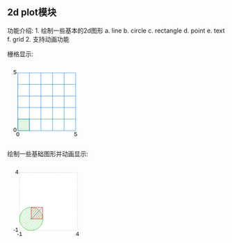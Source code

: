 ## 2d plot模块

功能介绍:
	1. 绘制一些基本的2d图形
		a. line
		b. circle
		c. rectangle
		d. point
		e. text
		f. grid
	2. 支持动画功能

栅格显示:
<?xml version="1.0" encoding="utf-8" standalone="no"?>
<!DOCTYPE svg PUBLIC "-//W3C//DTD SVG 1.1//EN" "http://www.w3.org/Graphics/SVG/1.1/DTD/svg11.dtd">
<svg version="1.1" class="svg-plot" xmlns="http://www.w3.org/2000/svg" width="131pt" height="137pt" viewBox="-18.1 -15 131 137" preserveAspectRatio="xMidYMid"><rect x="-8.1" y="-5" width="111" height="117" class="svg-plot-bg"/><rect x="0" y="0" width="100" height="100" class="svg-plot-axis"/><line x1="0" x2="0" y1="0" y2="100" class="svg-plot-minor"/><line x1="100" x2="100" y1="0" y2="100" class="svg-plot-minor"/><line x1="0" x2="100" y1="100" y2="100" class="svg-plot-minor"/><line x1="0" x2="100" y1="0" y2="0" class="svg-plot-minor"/><clipPath id="clip0"><rect x="-0.3" y="-0.3" width="100.6" height="100.6"/></clipPath><g clip-path="url(#clip0)"><path class="svg-plot-fill svg-plot-f2 svg-plot-h2" d="M 0 100 20 100 20 80 0 80 0 100"/><path class="svg-plot-line svg-plot-s2 svg-plot-d0" d="M 0 100 20 100 20 80 0 80 0 100"/><path class="svg-plot-line svg-plot-s0 svg-plot-d0" d="M 0 0 100 0"/><path class="svg-plot-line svg-plot-s0 svg-plot-d0" d="M 0 20 100 20"/><path class="svg-plot-line svg-plot-s0 svg-plot-d0" d="M 0 40 100 40"/><path class="svg-plot-line svg-plot-s0 svg-plot-d0" d="M 0 60 100 60"/><path class="svg-plot-line svg-plot-s0 svg-plot-d0" d="M 0 80 100 80"/><path class="svg-plot-line svg-plot-s0 svg-plot-d0" d="M 0 100 100 100"/><path class="svg-plot-line svg-plot-s0 svg-plot-d0" d="M 100 100 100 0"/><path class="svg-plot-line svg-plot-s0 svg-plot-d0" d="M 80 100 80 0"/><path class="svg-plot-line svg-plot-s0 svg-plot-d0" d="M 60 100 60 0"/><path class="svg-plot-line svg-plot-s0 svg-plot-d0" d="M 40 100 40 0"/><path class="svg-plot-line svg-plot-s0 svg-plot-d0" d="M 20 100 20 0"/><path class="svg-plot-line svg-plot-s0 svg-plot-d0" d="M 0 100 0 0"/><path class="svg-plot-line svg-plot-s0 svg-plot-d0" d="M 0 100 0 0"/></g><g><text class="svg-plot-value" style="text-anchor:end" x="-2" y="-1">5</text><text class="svg-plot-value" style="text-anchor:end" x="-2" y="99">0</text><text class="svg-plot-value" x="100" y="106">5</text><text class="svg-plot-value" x="0" y="106">0</text></g><defs><g id="svg-plot-marker0" class="svg-plot-marker"><circle cx="0" cy="0" r="0.3" stroke="none"/></g><g id="svg-plot-marker1" class="svg-plot-marker"><path fill="none" d="M-0.2 -0.2 0.2 0.2 M -0.2 0.2 0.2 -0.2" stroke-width="0.2"/></g><g id="svg-plot-marker2" class="svg-plot-marker"><path d="M0 0.3 -0.3 0 0 -0.3 0.3 0Z" fill="#FFFA" stroke-linejoin="miter" stroke-width="0.2"/></g><g id="svg-plot-marker3" class="svg-plot-marker"><path fill="none" d="M0 -0.3 0 0.3 M -0.3 0 0.3 0" stroke-width="0.2"/></g><g id="svg-plot-marker4" class="svg-plot-marker"><circle cx="0" cy="0" fill="#FFFA" r="0.3" stroke-width="0.65"/></g><g id="svg-plot-marker5" class="svg-plot-marker"><path stroke="none" d="M0 -1.25 1.25 0.9 -1.25 0.9Z"/></g><mask id="svg-plot-hatch1"><rect x="-159" y="-159" width="318" height="318" fill="url(#svg-plot-hatch1-pattern)" style="transform:rotate(-50deg)"/></mask><pattern patternUnits="userSpaceOnUse" id="svg-plot-hatch1-pattern" class="svg-plot-hatch" x="0" y="0" width="10" height="3" stroke="#FFF" fill="none"><line x1="-1" x2="11" y1="1.5" y2="1.5"/></pattern><mask id="svg-plot-hatch2"><rect x="-159" y="-159" width="318" height="318" fill="url(#svg-plot-hatch2-pattern)" style="transform:rotate(30deg)"/></mask><pattern patternUnits="userSpaceOnUse" id="svg-plot-hatch2-pattern" class="svg-plot-hatch" x="0" y="0" width="10" height="2.4" stroke="#FFF" fill="none"><line x1="-1" x2="11" y1="1.2" y2="1.2"/></pattern><mask id="svg-plot-hatch3"><rect x="-159" y="-159" width="318" height="318" fill="url(#svg-plot-hatch3-pattern)" style="transform:rotate(8deg)"/><rect x="-159" y="-159" width="318" height="318" fill="url(#svg-plot-hatch3-pattern)" style="transform:rotate(93deg)"/></mask><pattern patternUnits="userSpaceOnUse" id="svg-plot-hatch3-pattern" class="svg-plot-hatch" x="0" y="0" width="10" height="3" stroke="#FFF" fill="none"><line x1="-1" x2="11" y1="1.5" y2="1.5"/></pattern></defs><style>.svg-plot{stroke-linecap:butt;stroke-linejoin:round;}.svg-plot-bg{fill:none;stroke:none;}.svg-plot-axis{stroke:none;fill:#FFFFFFD9;}.svg-plot-legend{stroke:none;fill:#FFFFFFE4;}.svg-plot-line{stroke:blue;fill:none;stroke-width:0.6px;stroke-linejoin:round;}.svg-plot-fill{stroke:none;opacity:0.3;}.svg-plot-major{stroke:#000;stroke-width:1px;stroke-linecap:square;fill:none;}.svg-plot-minor{stroke:#0000004D;stroke-width:0.5px;stroke-dasharray:0.5 1.5;stroke-linecap:round;fill:none;}.svg-plot-tick{stroke:#000;fill:none;stroke-width:1px;stroke-linecap:butt;}.svg-plot-value,.svg-plot-label{font-family:Arial,sans-serif;fill:#000;stroke:#FFFFFF48;stroke-width:2.5px;paint-order:stroke fill;text-anchor:middle;dominant-baseline:central;alignment-baseline:baseline;}.svg-plot-label{font-size:6px;}.svg-plot-value{font-size:10px;}.svg-plot-hatch{stroke:#FFF;stroke-width:1px;}.svg-plot-marker{transform:scale(3.25);}.svg-plot-s{stroke:#000;}.svg-plot-f,.svg-plot-t{fill:#000;}.svg-plot-s0{stroke:#0073E6}.svg-plot-f0,.svg-plot-t0{fill:#0073E6}.svg-plot-s1{stroke:#CC0000}.svg-plot-f1,.svg-plot-t1{fill:#CC0000}.svg-plot-s2{stroke:#00B300}.svg-plot-f2,.svg-plot-t2{fill:#00B300}.svg-plot-s3{stroke:#806600}.svg-plot-f3,.svg-plot-t3{fill:#806600}.svg-plot-s4{stroke:#E69900}.svg-plot-f4,.svg-plot-t4{fill:#E69900}.svg-plot-s5{stroke:#CC00CC}.svg-plot-f5,.svg-plot-t5{fill:#CC00CC}.svg-plot-d0{stroke-width:0.54px}.svg-plot-h0{opacity:0.1}.svg-plot-h1{mask:url(#svg-plot-hatch1)}.svg-plot-h2{mask:url(#svg-plot-hatch2)}.svg-plot-h3{mask:url(#svg-plot-hatch3)}#svg-plot-hatch2-pattern{stroke-width:0.9px}#svg-plot-hatch3-pattern{stroke-width:0.7px}</style></svg>

绘制一些基础图形并动画显示:
<?xml version="1.0" encoding="utf-8" standalone="no"?>
<!DOCTYPE svg PUBLIC "-//W3C//DTD SVG 1.1//EN" "http://www.w3.org/Graphics/SVG/1.1/DTD/svg11.dtd">
<svg version="1.1" class="svg-plot" xmlns="http://www.w3.org/2000/svg" width="134.25pt" height="137pt" viewBox="-21.3 -15 134.25 137" preserveAspectRatio="xMidYMid"><rect x="-11.3" y="-5" width="114.25" height="117" class="svg-plot-bg"/><rect x="0" y="0" width="100" height="100" class="svg-plot-axis"/><line x1="0" x2="0" y1="0" y2="100" class="svg-plot-minor"/><line x1="100" x2="100" y1="0" y2="100" class="svg-plot-minor"/><line x1="0" x2="100" y1="100" y2="100" class="svg-plot-minor"/><line x1="0" x2="100" y1="0" y2="0" class="svg-plot-minor"/><clipPath id="clip0"><rect x="-0.3" y="-0.3" width="100.6" height="100.6"/></clipPath><g clip-path="url(#clip0)"><path class="svg-plot-line svg-plot-s2 svg-plot-d0" d="">
<animate attributeName="d" calcMode="discrete" dur="4s" repeatCount="indefinite" values=";;;;" keyTimes="0;0.25;0.5;0.75;1"/></path><path class="svg-plot-fill svg-plot-f2 svg-plot-h2" d="M 40 80 39.96 78.74 39.84 77.49 39.65 76.25 39.37 75.03 39.02 73.82 38.6 72.64 38.1 71.48 37.53 70.36 36.89 69.28 36.18 68.24 35.41 67.25 34.58 66.31 33.69 65.42 32.75 64.59 31.76 63.82 30.72 63.11 29.64 62.47 28.52 61.9 27.36 61.4 26.18 60.98 24.97 60.63 23.75 60.35 22.51 60.16 21.26 60.04 20 60 18.74 60.04 17.49 60.16 16.25 60.35 15.03 60.63 13.82 60.98 12.64 61.4 11.48 61.9 10.36 62.47 9.28 63.11 8.24 63.82 7.25 64.59 6.31 65.42 5.42 66.31 4.59 67.25 3.82 68.24 3.11 69.28 2.47 70.36 1.9 71.48 1.4 72.64 0.98 73.82 0.63 75.03 0.35 76.25 0.16 77.49 0.04 78.74 0 80 0.04 81.26 0.16 82.51 0.35 83.75 0.63 84.97 0.98 86.18 1.4 87.36 1.9 88.52 2.47 89.64 3.11 90.72 3.82 91.76 4.59 92.75 5.42 93.69 6.31 94.58 7.25 95.41 8.24 96.18 9.28 96.89 10.36 97.53 11.48 98.1 12.64 98.6 13.82 99.02 15.03 99.37 16.25 99.65 17.49 99.84 18.74 99.96 20 100 21.26 99.96 22.51 99.84 23.75 99.65 24.97 99.37 26.18 99.02 27.36 98.6 28.52 98.1 29.64 97.53 30.72 96.89 31.76 96.18 32.75 95.41 33.69 94.58 34.58 93.69 35.41 92.75 36.18 91.76 36.89 90.72 37.53 89.64 38.1 88.52 38.6 87.36 39.02 86.18 39.37 84.97 39.65 83.75 39.84 82.51 39.96 81.26 40 80"/><path class="svg-plot-line svg-plot-s2 svg-plot-d0" d="M 40 80 39.96 78.74 39.84 77.49 39.65 76.25 39.37 75.03 39.02 73.82 38.6 72.64 38.1 71.48 37.53 70.36 36.89 69.28 36.18 68.24 35.41 67.25 34.58 66.31 33.69 65.42 32.75 64.59 31.76 63.82 30.72 63.11 29.64 62.47 28.52 61.9 27.36 61.4 26.18 60.98 24.97 60.63 23.75 60.35 22.51 60.16 21.26 60.04 20 60 18.74 60.04 17.49 60.16 16.25 60.35 15.03 60.63 13.82 60.98 12.64 61.4 11.48 61.9 10.36 62.47 9.28 63.11 8.24 63.82 7.25 64.59 6.31 65.42 5.42 66.31 4.59 67.25 3.82 68.24 3.11 69.28 2.47 70.36 1.9 71.48 1.4 72.64 0.98 73.82 0.63 75.03 0.35 76.25 0.16 77.49 0.04 78.74 0 80 0.04 81.26 0.16 82.51 0.35 83.75 0.63 84.97 0.98 86.18 1.4 87.36 1.9 88.52 2.47 89.64 3.11 90.72 3.82 91.76 4.59 92.75 5.42 93.69 6.31 94.58 7.25 95.41 8.24 96.18 9.28 96.89 10.36 97.53 11.48 98.1 12.64 98.6 13.82 99.02 15.03 99.37 16.25 99.65 17.49 99.84 18.74 99.96 20 100 21.26 99.96 22.51 99.84 23.75 99.65 24.97 99.37 26.18 99.02 27.36 98.6 28.52 98.1 29.64 97.53 30.72 96.89 31.76 96.18 32.75 95.41 33.69 94.58 34.58 93.69 35.41 92.75 36.18 91.76 36.89 90.72 37.53 89.64 38.1 88.52 38.6 87.36 39.02 86.18 39.37 84.97 39.65 83.75 39.84 82.51 39.96 81.26 40 80"/><path class="svg-plot-fill svg-plot-f1 svg-plot-h1" d="M 20 80 40 80 40 60 20 60 20 80"/><path class="svg-plot-line svg-plot-s1 svg-plot-d0" d="M 20 80 40 80 40 60 20 60 20 80"/><path class="svg-plot-line svg-plot-s0 svg-plot-d0" d="M 20 80 40 60"/></g><g><text class="svg-plot-value" style="text-anchor:end" x="-2" y="-1">4</text><text class="svg-plot-value" style="text-anchor:end" x="-2" y="99">-1</text><text class="svg-plot-value" x="100" y="106">4</text><text class="svg-plot-value" x="0" y="106">-1</text><g class="svg-plot-f2 svg-plot-s2" transform="translate(-10000 -10000)"><g class="svg-plot-marker"><path d="M0 0.3 -0.3 0 0 -0.3 0.3 0Z" fill="#FFFA" stroke-linejoin="miter" stroke-width="0.2"/></g><animateTransform calcMode="discrete" attributeName="transform" attributeType="XML" type="translate" dur="4s" repeatCount="indefinite" values="20 80;40 60;60 40;80 20;100 0" keyTimes="0;0.25;0.5;0.75;1"/></g></g><defs><g id="svg-plot-marker0" class="svg-plot-marker"><circle cx="0" cy="0" r="0.3" stroke="none"/></g><g id="svg-plot-marker1" class="svg-plot-marker"><path fill="none" d="M-0.2 -0.2 0.2 0.2 M -0.2 0.2 0.2 -0.2" stroke-width="0.2"/></g><g id="svg-plot-marker2" class="svg-plot-marker"><path d="M0 0.3 -0.3 0 0 -0.3 0.3 0Z" fill="#FFFA" stroke-linejoin="miter" stroke-width="0.2"/></g><g id="svg-plot-marker3" class="svg-plot-marker"><path fill="none" d="M0 -0.3 0 0.3 M -0.3 0 0.3 0" stroke-width="0.2"/></g><g id="svg-plot-marker4" class="svg-plot-marker"><circle cx="0" cy="0" fill="#FFFA" r="0.3" stroke-width="0.65"/></g><g id="svg-plot-marker5" class="svg-plot-marker"><path stroke="none" d="M0 -1.25 1.25 0.9 -1.25 0.9Z"/></g><mask id="svg-plot-hatch1"><rect x="-159" y="-159" width="318" height="318" fill="url(#svg-plot-hatch1-pattern)" style="transform:rotate(-50deg)"/></mask><pattern patternUnits="userSpaceOnUse" id="svg-plot-hatch1-pattern" class="svg-plot-hatch" x="0" y="0" width="10" height="3" stroke="#FFF" fill="none"><line x1="-1" x2="11" y1="1.5" y2="1.5"/></pattern><mask id="svg-plot-hatch2"><rect x="-159" y="-159" width="318" height="318" fill="url(#svg-plot-hatch2-pattern)" style="transform:rotate(30deg)"/></mask><pattern patternUnits="userSpaceOnUse" id="svg-plot-hatch2-pattern" class="svg-plot-hatch" x="0" y="0" width="10" height="2.4" stroke="#FFF" fill="none"><line x1="-1" x2="11" y1="1.2" y2="1.2"/></pattern><mask id="svg-plot-hatch3"><rect x="-159" y="-159" width="318" height="318" fill="url(#svg-plot-hatch3-pattern)" style="transform:rotate(8deg)"/><rect x="-159" y="-159" width="318" height="318" fill="url(#svg-plot-hatch3-pattern)" style="transform:rotate(93deg)"/></mask><pattern patternUnits="userSpaceOnUse" id="svg-plot-hatch3-pattern" class="svg-plot-hatch" x="0" y="0" width="10" height="3" stroke="#FFF" fill="none"><line x1="-1" x2="11" y1="1.5" y2="1.5"/></pattern></defs><style>.svg-plot{stroke-linecap:butt;stroke-linejoin:round;}.svg-plot-bg{fill:none;stroke:none;}.svg-plot-axis{stroke:none;fill:#FFFFFFD9;}.svg-plot-legend{stroke:none;fill:#FFFFFFE4;}.svg-plot-line{stroke:blue;fill:none;stroke-width:0.6px;stroke-linejoin:round;}.svg-plot-fill{stroke:none;opacity:0.3;}.svg-plot-major{stroke:#000;stroke-width:1px;stroke-linecap:square;fill:none;}.svg-plot-minor{stroke:#0000004D;stroke-width:0.5px;stroke-dasharray:0.5 1.5;stroke-linecap:round;fill:none;}.svg-plot-tick{stroke:#000;fill:none;stroke-width:1px;stroke-linecap:butt;}.svg-plot-value,.svg-plot-label{font-family:Arial,sans-serif;fill:#000;stroke:#FFFFFF48;stroke-width:2.5px;paint-order:stroke fill;text-anchor:middle;dominant-baseline:central;alignment-baseline:baseline;}.svg-plot-label{font-size:6px;}.svg-plot-value{font-size:10px;}.svg-plot-hatch{stroke:#FFF;stroke-width:1px;}.svg-plot-marker{transform:scale(3.25);}.svg-plot-s{stroke:#000;}.svg-plot-f,.svg-plot-t{fill:#000;}.svg-plot-s0{stroke:#0073E6}.svg-plot-f0,.svg-plot-t0{fill:#0073E6}.svg-plot-s1{stroke:#CC0000}.svg-plot-f1,.svg-plot-t1{fill:#CC0000}.svg-plot-s2{stroke:#00B300}.svg-plot-f2,.svg-plot-t2{fill:#00B300}.svg-plot-s3{stroke:#806600}.svg-plot-f3,.svg-plot-t3{fill:#806600}.svg-plot-s4{stroke:#E69900}.svg-plot-f4,.svg-plot-t4{fill:#E69900}.svg-plot-s5{stroke:#CC00CC}.svg-plot-f5,.svg-plot-t5{fill:#CC00CC}.svg-plot-d0{stroke-width:0.54px}.svg-plot-h0{opacity:0.1}.svg-plot-h1{mask:url(#svg-plot-hatch1)}.svg-plot-h2{mask:url(#svg-plot-hatch2)}.svg-plot-h3{mask:url(#svg-plot-hatch3)}#svg-plot-hatch2-pattern{stroke-width:0.9px}#svg-plot-hatch3-pattern{stroke-width:0.7px}</style></svg>